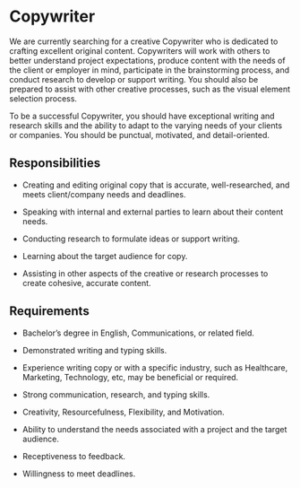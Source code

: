 # Copywriter

We are currently searching for a creative Copywriter who is dedicated to crafting excellent original content. Copywriters will work with others to better understand project expectations, produce content with the needs of the client or employer in mind, participate in the brainstorming process, and conduct research to develop or support writing. You should also be prepared to assist with other creative processes, such as the visual element selection process.

To be a successful Copywriter, you should have exceptional writing and research skills and the ability to adapt to the varying needs of your clients or companies. You should be punctual, motivated, and detail-oriented.

## Responsibilities

* Creating and editing original copy that is accurate, well-researched, and meets client/company needs and deadlines.

* Speaking with internal and external parties to learn about their content needs.

* Conducting research to formulate ideas or support writing.

* Learning about the target audience for copy.

* Assisting in other aspects of the creative or research processes to create cohesive, accurate content.

## Requirements

* Bachelor’s degree in English, Communications, or related field.

* Demonstrated writing and typing skills.

* Experience writing copy or with a specific industry, such as Healthcare, Marketing, Technology, etc, may be beneficial or required.

* Strong communication, research, and typing skills.

* Creativity, Resourcefulness, Flexibility, and Motivation.

* Ability to understand the needs associated with a project and the target audience.

* Receptiveness to feedback.

* Willingness to meet deadlines.

